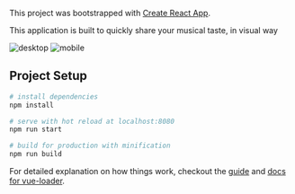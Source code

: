 This project was bootstrapped with [Create React App](https://github.com/facebookincubator/create-react-app).

This application is built to quickly share your musical taste, in visual way

![desktop](https://user-images.githubusercontent.com/11088992/30518962-17e2e3ea-9b94-11e7-9370-0a24cc3d1e91.png)
![mobile](https://user-images.githubusercontent.com/11088992/30518969-2a7b24f4-9b94-11e7-84a5-b0a28a63c109.jpg)

## Project Setup

``` bash
# install dependencies
npm install

# serve with hot reload at localhost:8080
npm run start

# build for production with minification
npm run build
```

For detailed explanation on how things work, checkout the [guide](http://vuejs-templates.github.io/webpack/) and [docs for vue-loader](http://vuejs.github.io/vue-loader).
